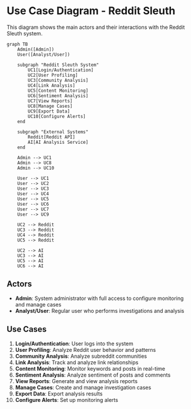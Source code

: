 # Use Case Diagram - Reddit Sleuth

This diagram shows the main actors and their interactions with the Reddit Sleuth system.

```mermaid
graph TB
    Admin([Admin])
    User([Analyst/User])
    
    subgraph "Reddit Sleuth System"
        UC1[Login/Authentication]
        UC2[User Profiling]
        UC3[Community Analysis]
        UC4[Link Analysis]
        UC5[Content Monitoring]
        UC6[Sentiment Analysis]
        UC7[View Reports]
        UC8[Manage Cases]
        UC9[Export Data]
        UC10[Configure Alerts]
    end
    
    subgraph "External Systems"
        Reddit[Reddit API]
        AI[AI Analysis Service]
    end
    
    Admin --> UC1
    Admin --> UC8
    Admin --> UC10
    
    User --> UC1
    User --> UC2
    User --> UC3
    User --> UC4
    User --> UC5
    User --> UC6
    User --> UC7
    User --> UC9
    
    UC2 --> Reddit
    UC3 --> Reddit
    UC4 --> Reddit
    UC5 --> Reddit
    
    UC2 --> AI
    UC3 --> AI
    UC5 --> AI
    UC6 --> AI
```

## Actors

- **Admin**: System administrator with full access to configure monitoring and manage cases
- **Analyst/User**: Regular user who performs investigations and analysis

## Use Cases

1. **Login/Authentication**: User logs into the system
2. **User Profiling**: Analyze Reddit user behavior and patterns
3. **Community Analysis**: Analyze subreddit communities
4. **Link Analysis**: Track and analyze link relationships
5. **Content Monitoring**: Monitor keywords and posts in real-time
6. **Sentiment Analysis**: Analyze sentiment of posts and comments
7. **View Reports**: Generate and view analysis reports
8. **Manage Cases**: Create and manage investigation cases
9. **Export Data**: Export analysis results
10. **Configure Alerts**: Set up monitoring alerts

